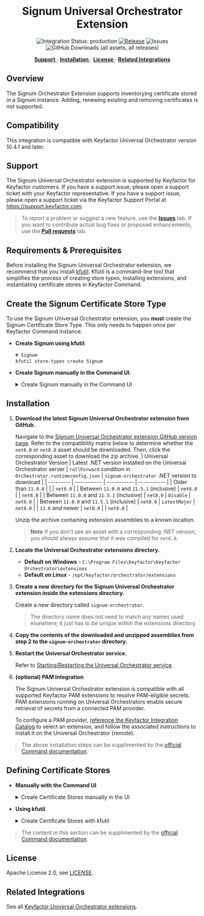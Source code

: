 <h1 align="center" style="border-bottom: none">
    Signum Universal Orchestrator Extension
</h1>

<p align="center">
  <!-- Badges -->
<img src="https://img.shields.io/badge/integration_status-production-3D1973?style=flat-square" alt="Integration Status: production" />
<a href="https://github.com/Keyfactor/signum-orchestrator/releases"><img src="https://img.shields.io/github/v/release/Keyfactor/signum-orchestrator?style=flat-square" alt="Release" /></a>
<img src="https://img.shields.io/github/issues/Keyfactor/signum-orchestrator?style=flat-square" alt="Issues" />
<img src="https://img.shields.io/github/downloads/Keyfactor/signum-orchestrator/total?style=flat-square&label=downloads&color=28B905" alt="GitHub Downloads (all assets, all releases)" />
</p>

<p align="center">
  <!-- TOC -->
  <a href="#support">
    <b>Support</b>
  </a>
  ·
  <a href="#installation">
    <b>Installation</b>
  </a>
  ·
  <a href="#license">
    <b>License</b>
  </a>
  ·
  <a href="https://github.com/orgs/Keyfactor/repositories?q=orchestrator">
    <b>Related Integrations</b>
  </a>
</p>

## Overview

The Signum Orchestrator Extension supports inventorying certificate stored in a Signum instance.  Adding, renewing existing and removing certificates is not supported.



## Compatibility

This integration is compatible with Keyfactor Universal Orchestrator version 10.4.1 and later.

## Support
The Signum Universal Orchestrator extension is supported by Keyfactor for Keyfactor customers. If you have a support issue, please open a support ticket with your Keyfactor representative. If you have a support issue, please open a support ticket via the Keyfactor Support Portal at https://support.keyfactor.com. 
 
> To report a problem or suggest a new feature, use the **[Issues](../../issues)** tab. If you want to contribute actual bug fixes or proposed enhancements, use the **[Pull requests](../../pulls)** tab.

## Requirements & Prerequisites

Before installing the Signum Universal Orchestrator extension, we recommend that you install [kfutil](https://github.com/Keyfactor/kfutil). Kfutil is a command-line tool that simplifies the process of creating store types, installing extensions, and instantiating certificate stores in Keyfactor Command.





## Create the Signum Certificate Store Type

To use the Signum Universal Orchestrator extension, you **must** create the Signum Certificate Store Type. This only needs to happen _once_ per Keyfactor Command instance.



* **Create Signum using kfutil**:

    ```shell
    # Signum
    kfutil store-types create Signum
    ```

* **Create Signum manually in the Command UI**:
    <details><summary>Create Signum manually in the Command UI</summary>

    Create a store type called `Signum` with the attributes in the tables below:

    #### Basic Tab
    | Attribute | Value | Description |
    | --------- | ----- | ----- |
    | Name | Signum | Display name for the store type (may be customized) |
    | Short Name | Signum | Short display name for the store type |
    | Capability | Signum | Store type name orchestrator will register with. Check the box to allow entry of value |
    | Supports Add | 🔲 Unchecked |  Indicates that the Store Type supports Management Add |
    | Supports Remove | 🔲 Unchecked |  Indicates that the Store Type supports Management Remove |
    | Supports Discovery | 🔲 Unchecked |  Indicates that the Store Type supports Discovery |
    | Supports Reenrollment | 🔲 Unchecked |  Indicates that the Store Type supports Reenrollment |
    | Supports Create | 🔲 Unchecked |  Indicates that the Store Type supports store creation |
    | Needs Server | ✅ Checked | Determines if a target server name is required when creating store |
    | Blueprint Allowed | 🔲 Unchecked | Determines if store type may be included in an Orchestrator blueprint |
    | Uses PowerShell | 🔲 Unchecked | Determines if underlying implementation is PowerShell |
    | Requires Store Password | 🔲 Unchecked | Enables users to optionally specify a store password when defining a Certificate Store. |
    | Supports Entry Password | 🔲 Unchecked | Determines if an individual entry within a store can have a password. |

    The Basic tab should look like this:

    ![Signum Basic Tab](docsource/images/Signum-basic-store-type-dialog.png)

    #### Advanced Tab
    | Attribute | Value | Description |
    | --------- | ----- | ----- |
    | Supports Custom Alias | Required | Determines if an individual entry within a store can have a custom Alias. |
    | Private Key Handling | Required | This determines if Keyfactor can send the private key associated with a certificate to the store. Required because IIS certificates without private keys would be invalid. |
    | PFX Password Style | Default | 'Default' - PFX password is randomly generated, 'Custom' - PFX password may be specified when the enrollment job is created (Requires the Allow Custom Password application setting to be enabled.) |

    The Advanced tab should look like this:

    ![Signum Advanced Tab](docsource/images/Signum-advanced-store-type-dialog.png)

    #### Custom Fields Tab
    Custom fields operate at the certificate store level and are used to control how the orchestrator connects to the remote target server containing the certificate store to be managed. The following custom fields should be added to the store type:

    | Name | Display Name | Description | Type | Default Value/Options | Required |
    | ---- | ------------ | ---- | --------------------- | -------- | ----------- |
    | ServerUsername | Server Username | The user ID (or PAM key pointing to the user ID) to use with authorization to execute Signum SOAP endpoints in your Signum environment. | Secret |  | 🔲 Unchecked |
    | ServerPassword | Server Password | The password (or PAM key pointing to the password) for the user ID you entered for Server User Name. | Secret |  | 🔲 Unchecked |

    The Custom Fields tab should look like this:

    ![Signum Custom Fields Tab](docsource/images/Signum-custom-fields-store-type-dialog.png)



    </details>

## Installation

1. **Download the latest Signum Universal Orchestrator extension from GitHub.** 

    Navigate to the [Signum Universal Orchestrator extension GitHub version page](https://github.com/Keyfactor/signum-orchestrator/releases/latest). Refer to the compatibility matrix below to determine whether the `net6.0` or `net8.0` asset should be downloaded. Then, click the corresponding asset to download the zip archive.
    | Universal Orchestrator Version | Latest .NET version installed on the Universal Orchestrator server | `rollForward` condition in `Orchestrator.runtimeconfig.json` | `signum-orchestrator` .NET version to download |
    | --------- | ----------- | ----------- | ----------- |
    | Older than `11.0.0` | | | `net6.0` |
    | Between `11.0.0` and `11.5.1` (inclusive) | `net6.0` | | `net6.0` | 
    | Between `11.0.0` and `11.5.1` (inclusive) | `net8.0` | `Disable` | `net6.0` | 
    | Between `11.0.0` and `11.5.1` (inclusive) | `net8.0` | `LatestMajor` | `net8.0` | 
    | `11.6` _and_ newer | `net8.0` | | `net8.0` |

    Unzip the archive containing extension assemblies to a known location.

    > **Note** If you don't see an asset with a corresponding .NET version, you should always assume that it was compiled for `net6.0`.

2. **Locate the Universal Orchestrator extensions directory.**

    * **Default on Windows** - `C:\Program Files\Keyfactor\Keyfactor Orchestrator\extensions`
    * **Default on Linux** - `/opt/keyfactor/orchestrator/extensions`
    
3. **Create a new directory for the Signum Universal Orchestrator extension inside the extensions directory.**
        
    Create a new directory called `signum-orchestrator`.
    > The directory name does not need to match any names used elsewhere; it just has to be unique within the extensions directory.

4. **Copy the contents of the downloaded and unzipped assemblies from __step 2__ to the `signum-orchestrator` directory.**

5. **Restart the Universal Orchestrator service.**

    Refer to [Starting/Restarting the Universal Orchestrator service](https://software.keyfactor.com/Core-OnPrem/Current/Content/InstallingAgents/NetCoreOrchestrator/StarttheService.htm).


6. **(optional) PAM Integration** 

    The Signum Universal Orchestrator extension is compatible with all supported Keyfactor PAM extensions to resolve PAM-eligible secrets. PAM extensions running on Universal Orchestrators enable secure retrieval of secrets from a connected PAM provider.

    To configure a PAM provider, [reference the Keyfactor Integration Catalog](https://keyfactor.github.io/integrations-catalog/content/pam) to select an extension, and follow the associated instructions to install it on the Universal Orchestrator (remote).


> The above installation steps can be supplimented by the [official Command documentation](https://software.keyfactor.com/Core-OnPrem/Current/Content/InstallingAgents/NetCoreOrchestrator/CustomExtensions.htm?Highlight=extensions).



## Defining Certificate Stores



* **Manually with the Command UI**

    <details><summary>Create Certificate Stores manually in the UI</summary>

    1. **Navigate to the _Certificate Stores_ page in Keyfactor Command.**

        Log into Keyfactor Command, toggle the _Locations_ dropdown, and click _Certificate Stores_.

    2. **Add a Certificate Store.**

        Click the Add button to add a new Certificate Store. Use the table below to populate the **Attributes** in the **Add** form.
        | Attribute | Description |
        | --------- | ----------- |
        | Category | Select "Signum" or the customized certificate store name from the previous step. |
        | Container | Optional container to associate certificate store with. |
        | Client Machine | The URL that will be used as the base URL for Signum endpoint calls. Should be something like https://{base url for your signum install}/rtadminservice.svc/basic. The API service port can be configured so yours may use something other than default https/443. The '/basic' at the end is required, as this integration makes use of Basic Authentication only when consuming the Signum SOAP API library. |
        | Store Path | Not used and hardcoded to NA for 'not applicable' |
        | Orchestrator | Select an approved orchestrator capable of managing `Signum` certificates. Specifically, one with the `Signum` capability. |
        | ServerUsername | The user ID (or PAM key pointing to the user ID) to use with authorization to execute Signum SOAP endpoints in your Signum environment. |
        | ServerPassword | The password (or PAM key pointing to the password) for the user ID you entered for Server User Name. |


        

        <details><summary>Attributes eligible for retrieval by a PAM Provider on the Universal Orchestrator</summary>

        If a PAM provider was installed _on the Universal Orchestrator_ in the [Installation](#Installation) section, the following parameters can be configured for retrieval _on the Universal Orchestrator_.
        | Attribute | Description |
        | --------- | ----------- |
        | ServerUsername | The user ID (or PAM key pointing to the user ID) to use with authorization to execute Signum SOAP endpoints in your Signum environment. |
        | ServerPassword | The password (or PAM key pointing to the password) for the user ID you entered for Server User Name. |


        Please refer to the **Universal Orchestrator (remote)** usage section ([PAM providers on the Keyfactor Integration Catalog](https://keyfactor.github.io/integrations-catalog/content/pam)) for your selected PAM provider for instructions on how to load attributes orchestrator-side.

        > Any secret can be rendered by a PAM provider _installed on the Keyfactor Command server_. The above parameters are specific to attributes that can be fetched by an installed PAM provider running on the Universal Orchestrator server itself. 
        </details>
        

    </details>

* **Using kfutil**
    
    <details><summary>Create Certificate Stores with kfutil</summary>
    
    1. **Generate a CSV template for the Signum certificate store**

        ```shell
        kfutil stores import generate-template --store-type-name Signum --outpath Signum.csv
        ```
    2. **Populate the generated CSV file**

        Open the CSV file, and reference the table below to populate parameters for each **Attribute**.
        | Attribute | Description |
        | --------- | ----------- |
        | Category | Select "Signum" or the customized certificate store name from the previous step. |
        | Container | Optional container to associate certificate store with. |
        | Client Machine | The URL that will be used as the base URL for Signum endpoint calls. Should be something like https://{base url for your signum install}/rtadminservice.svc/basic. The API service port can be configured so yours may use something other than default https/443. The '/basic' at the end is required, as this integration makes use of Basic Authentication only when consuming the Signum SOAP API library. |
        | Store Path | Not used and hardcoded to NA for 'not applicable' |
        | Orchestrator | Select an approved orchestrator capable of managing `Signum` certificates. Specifically, one with the `Signum` capability. |
        | ServerUsername | The user ID (or PAM key pointing to the user ID) to use with authorization to execute Signum SOAP endpoints in your Signum environment. |
        | ServerPassword | The password (or PAM key pointing to the password) for the user ID you entered for Server User Name. |


        

        <details><summary>Attributes eligible for retrieval by a PAM Provider on the Universal Orchestrator</summary>

        If a PAM provider was installed _on the Universal Orchestrator_ in the [Installation](#Installation) section, the following parameters can be configured for retrieval _on the Universal Orchestrator_.
        | Attribute | Description |
        | --------- | ----------- |
        | ServerUsername | The user ID (or PAM key pointing to the user ID) to use with authorization to execute Signum SOAP endpoints in your Signum environment. |
        | ServerPassword | The password (or PAM key pointing to the password) for the user ID you entered for Server User Name. |


        > Any secret can be rendered by a PAM provider _installed on the Keyfactor Command server_. The above parameters are specific to attributes that can be fetched by an installed PAM provider running on the Universal Orchestrator server itself. 
        </details>
        

    3. **Import the CSV file to create the certificate stores** 

        ```shell
        kfutil stores import csv --store-type-name Signum --file Signum.csv
        ```
    </details>

> The content in this section can be supplimented by the [official Command documentation](https://software.keyfactor.com/Core-OnPrem/Current/Content/ReferenceGuide/Certificate%20Stores.htm?Highlight=certificate%20store).





## License

Apache License 2.0, see [LICENSE](LICENSE).

## Related Integrations

See all [Keyfactor Universal Orchestrator extensions](https://github.com/orgs/Keyfactor/repositories?q=orchestrator).